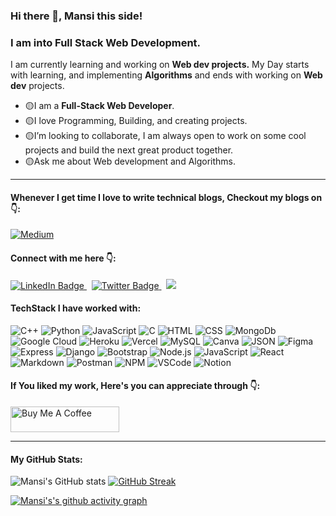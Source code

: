 ### Hi there 👋, Mansi this side!
### I am into Full Stack Web Development.<br>

I am currently learning and working on **Web dev projects.**
My Day starts with learning, and implementing **Algorithms** and ends with working on **Web dev** projects.

- 🟡I am a **Full-Stack Web Developer**. 
- 🟡I love Programming, Building, and creating projects. 
- 🟡I’m looking to collaborate, I am always open to work on some cool projects and build the next great product together. 
- 🟡Ask me about Web development and Algorithms.
<hr>

#### **Whenever I get time I love to write technical blogs, Checkout my blogs on 👇:**
 <a href="https://medium.com/@mansipandit2024">
    <img src="https://img.shields.io/badge/Medium-12100E?style=for-the-badge&logo=medium&logoColor=white" alt="Medium"/>
  </a>

#### **Connect with me here 👇:**
<div id="badges">
  <a href="https://www.linkedin.com/in/mansi2020/">
    <img src="https://img.shields.io/badge/LinkedIn-blue?style=for-the-badge&logo=linkedin&logoColor=white" alt="LinkedIn Badge"/>
  </a> &nbsp;
 <a href="https://twitter.com/Mansi2024">
    <img src="https://img.shields.io/badge/X-000000?style=for-the-badge&logo=x&logoColor=white" alt="Twitter Badge"/>
  </a> &nbsp;
 <a href="mailto:your.mansipandit2024@gmail.com">
    <img src="https://img.shields.io/badge/Gmail-D14836?style=for-the-badge&logo=gmail&logoColor=white" />
  </a>
</div>

#### **TechStack I have worked with:**
![C++](https://img.shields.io/badge/C%2B%2B-00599C?style=for-the-badge&logo=c%2B%2B&logoColor=white) ![Python](	https://img.shields.io/badge/Python-FFD43B?style=for-the-badge&logo=python&logoColor=blue) ![JavaScript](https://img.shields.io/badge/JavaScript-323330?style=for-the-badge&logo=javascript&logoColor=F7DF1E) ![C](https://img.shields.io/badge/C-00599C?style=for-the-badge&logo=c&logoColor=white) ![HTML](https://img.shields.io/badge/HTML5-E34F26?style=for-the-badge&logo=html5&logoColor=white) ![CSS](https://img.shields.io/badge/CSS3-1572B6?style=for-the-badge&logo=css3&logoColor=white) ![MongoDb](https://img.shields.io/badge/MongoDB-4EA94B?style=for-the-badge&logo=mongodb&logoColor=white) ![Google Cloud](https://img.shields.io/badge/Google_Cloud-4285F4?style=for-the-badge&logo=google-cloud&logoColor=white) ![Heroku](https://img.shields.io/badge/Heroku-430098?style=for-the-badge&logo=heroku&logoColor=white) ![Vercel](https://img.shields.io/badge/Vercel-000000?style=for-the-badge&logo=vercel&logoColor=white) ![MySQL](https://img.shields.io/badge/MySQL-005C84?style=for-the-badge&logo=mysql&logoColor=white) ![Canva](https://img.shields.io/badge/Canva-%2300C4CC.svg?&style=for-the-badge&logo=Canva&logoColor=white) ![JSON](https://img.shields.io/badge/json-5E5C5C?style=for-the-badge&logo=json&logoColor=white) ![Figma](https://img.shields.io/badge/Figma-F24E1E?style=for-the-badge&logo=figma&logoColor=white) ![Express](https://img.shields.io/badge/Express%20js-000000?style=for-the-badge&logo=express&logoColor=white) ![Django](https://img.shields.io/badge/Django-092E20?style=for-the-badge&logo=django&logoColor=green) ![Bootstrap](	https://img.shields.io/badge/Bootstrap-563D7C?style=for-the-badge&logo=bootstrap&logoColor=white) ![Node.js](https://img.shields.io/badge/Node%20js-339933?style=for-the-badge&logo=nodedotjs&logoColor=white) ![JavaScript](https://img.shields.io/badge/JSS-F7DF1E?style=for-the-badge&logo=JSS&logoColor=white) ![React](https://img.shields.io/badge/React-20232A?style=for-the-badge&logo=react&logoColor=61DAFB) ![Markdown](https://img.shields.io/badge/Markdown-000000?style=for-the-badge&logo=markdown&logoColor=white) ![Postman](https://img.shields.io/badge/Postman-FF6C37?style=for-the-badge&logo=Postman&logoColor=white) ![NPM](https://img.shields.io/badge/npm-CB3837?style=for-the-badge&logo=npm&logoColor=white) ![VSCode](https://img.shields.io/badge/VSCode-0078D4?style=for-the-badge&logo=visual%20studio%20code&logoColor=white) ![Notion](https://img.shields.io/badge/Notion-000000?style=for-the-badge&logo=notion&logoColor=white)

#### **If You liked my work, Here's you can appreciate through 👇:**
<a href="https://www.buymeacoffee.com/mansicoding" target="_blank"><img src="https://cdn.buymeacoffee.com/buttons/default-orange.png" alt="Buy Me A Coffee" height="41" width="174"></a>
<hr>

#### My GitHub Stats:

![Mansi's GitHub stats](https://github-readme-stats.vercel.app/api?username=mansi2024&show_icons=true&theme=radical) [![GitHub Streak](https://streak-stats.demolab.com?user=mansi2024&theme=shades-of-purple)](https://git.io/streak-stats)  

[![Mansi's's github activity graph](https://github-readme-activity-graph.vercel.app/graph?username=mansi2024&bg_color=1a1a1a&color=f056e6&line=e0ff47&point=a486f9&area=true&hide_border=true)](https://github.com/ashutosh00710/github-readme-activity-graph)









